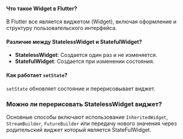 #### Что такое Widget в Flutter?

В Flutter все является виджетом (Widget), включая оформление и структуру пользовательского интерфейса.

#### Различие между StatelessWidget и StatefulWidget?

- **StatelessWidget**: Создается один раз и не изменяется.
- **StatefulWidget**: Создается при изменении состояния.

#### Как работает `setState`?

`setState` обновляет состояние и перерисовывает виджет.

### Можно ли перерисовать StatelessWidget виджет?

Основные способы включают использование `InheritedWidget`, `StreamBuilder`, `FutureBuilder` или передачу нового значения через родительский виджет который является StateFulWidget.



